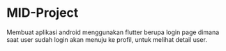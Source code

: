 # MID-Project

Membuat aplikasi android menggunakan flutter berupa login page dimana saat user sudah login akan menuju ke profil, untuk melihat detail user.
